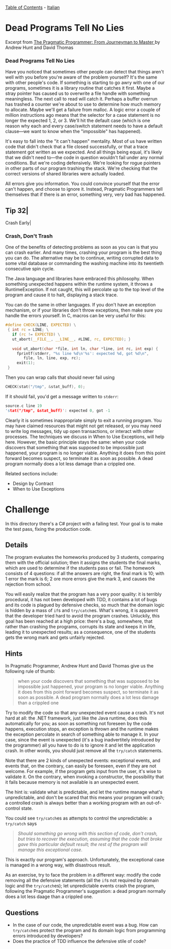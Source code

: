 [Table of Contents](../../README.md) - [Italian](README-italian.md)
# Dead Programs Tell No Lies


Excerpt from [The Pragmatic Programmer: From Journeyman to Master ](http://www.amazon.it/The-Pragmatic-Programmer-Journeyman-Master/dp/020161622X) by Andrew Hunt and David Thomas

### Dead Programs Tell No Lies

Have you noticed that sometimes other people can detect that things aren't well with you before you're aware of the problem yourself? It's the same with other people's code. If something is starting to go awry with one of our programs, sometimes it is a library routine that catches it first. Maybe a stray pointer has caused us to overwrite a file handle with something meaningless. The next call to read will catch it. Perhaps a buffer overrun has trashed a counter we're about to use to determine how much memory to allocate. Maybe we'll get a failure from malloc. A logic error a couple of million instructions ago means that the selector for a case statement is no longer the expected 1, 2, or 3. We'll hit the default case (which is one reason why each and every case/switch statement needs to have a default clause—we want to know when the "impossible" has happened).

It's easy to fall into the "it can't happen" mentality. Most of us have written code that didn't check that a file closed successfully, or that a trace statement got written as we expected. And all things being equal, it's likely that we didn't need to—the code in question wouldn't fail under any normal conditions. But we're coding defensively. We're looking for rogue pointers in other parts of our program trashing the stack. We're checking that the correct versions of shared libraries were actually loaded.

All errors give you information. You could convince yourself that the error can't happen, and choose to ignore it. Instead, Pragmatic Programmers tell themselves that if there is an error, something very, very bad has happened.


Tip 32|
------
Crash Early|



### Crash, Don't Trash
One of the benefits of detecting problems as soon as you can is that you can crash earlier. And many times, crashing your program is the best thing you can do. The alternative may be to continue, writing corrupted data to some vital database or commanding the washing machine into its twentieth consecutive spin cycle.

The Java language and libraries have embraced this philosophy. When something unexpected happens within the runtime system, it throws a RuntimeException. If not caught, this will percolate up to the top level of the program and cause it to halt, displaying a stack trace.

You can do the same in other languages. If you don't have an exception mechanism, or if your libraries don't throw exceptions, then make sure you handle the errors yourself. In C, macros can be very useful for this:

```c
#define CHECK(LINE, EXPECTED) \
 { int rc = LINE; \
   if (rc != EXPECTED) \
   ut_abort(__FILE__, __LINE__, #LINE, rc, EXPECTED); }
   
   void ut_abort(char *file, int ln, char *line, int rc, int exp) {
     fprintf(stderr, "%s line %d\n'%s': expected %d, got %d\n",
        file, ln, line, exp, rc);
     exit(1);
 }
```

Then you can wrap calls that should never fail using

```c
CHECK(stat("/tmp", &stat_buff), 0);
```

If it should fail, you'd get a message written to `stderr`:

```c
source.c line 19
'stat("/tmp", &stat_buff)': expected 0, got -1
```

Clearly it is sometimes inappropriate simply to exit a running program. You may have claimed resources that might not get released, or you may need to write log messages, tidy up open transactions, or interact with other processes. The techniques we discuss in When to Use Exceptions, will help here. However, the basic principle stays the same: when your code discovers that something that was supposed to be impossible just happened, your program is no longer viable. Anything it does from this point forward becomes suspect, so terminate it as soon as possible. A dead program normally does a lot less damage than a crippled one.

Related sections include:
* Design by Contract
* When to Use Exceptions



# Challenge

In this directory there's a C# project with a failing test. Your goal is to make the test pass, fixing the production code.

## Details
The program evaluates the homeworks produced by 3 students, comparing them with the official solution; then it assigns the students the final marks, which are used to determine if the students pass or fail. The homework consists of 4 questions: if all the answers are right, the final mark is 10; with 1 error the mark is 6; 2 ore more errors give the mark 3, and causes the rejection from school.

You will easily realize that the program has a very poor quality: it is terribly procedural, it has not been developed with TDD, it contains a lot of bugs and its code is plagued by defensive checks, so much that the domain logic is hidden by a mass of `if`s and `try/catch`es. What's wrong, it is apparent that the developer tried hard to avoid the program crashes. Unluckily, this goal has been reached at a high price: there's a bug, somewhere, that rather than crashing the programs, corrupts its state and keeps it in life, leading it to unexpected results; as a consequence, one of the students gets the wrong mark and gets unfairly rejected.

## Hints

In Pragmatic Programmer, Andrew Hunt and David Thomas give us the following rule of thumb:

> when your code discovers that something that was supposed to be impossible just happened, your program is no longer viable.
> Anything it does from this point forward becomes suspect, so terminate it as soon as possible.
> A dead program normally does a lot less damage than a crippled one

Try to modify the code so that any unexpected event cause a crash. It's not hard at all: the .NET framework, just like the Java runtime, does this automatically for you; as soon as something not foreseen by the code happens, execution stops, an exception is thrown and the runtime makes the exception percolate in search of something able to manage it. In your case, since the event is unexpected (it's a bug inadvertitely introduced by the programmer) all you have to do is to ignore it and let the application crash. In other words, you should just remove all the `try/catch` statements.

Note that there are 2 kinds of unexpected events: exceptional events, and events that, on the contrary, can easily be foreseen, even if they are not welcome. For example, if the program gets input from the user, it's wise to validate it. On the contrary, when invoking a constructor, the possibility that it fails because memory is not available is an unexpected event.

The hint is: validate what is predictable, and let the runtime manage what's unpredictable, and don't be scared that this means your program will crash; a controlled crash is always better than a working program with an out-of-control state.

You could see `try/catch`es as attempts to control the unpredictable: a `try/catch` says

> *Should something go wrong with this section of code, don't crash, but tries to recover the execution, assuming that the code that broke gave this particular default result; the rest of the program will manage this exceptional case*.

This is exactly our program's approach. Unfortunately, the exceptional case is managed in a wrong way, with disastrous result.

As an exercise, try to face the problem in a different way: modify the code removing all the defensive statements (all the `if`s not required by domain logic and the `try/catch`es); let unpredictable events crash the program, following the Pragmatic Programmer's suggestion: a dead program normally does a lot less daage than a crippled one.

## Questions

* In the case of our code, the unpredictable event was a bug. How can `try/catch`es protect the program and its domain logic from programming errors introduced by developers?
* Does the practice of TDD influence the defensive stile of code?
